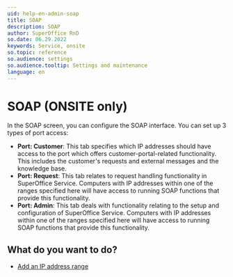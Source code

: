 ```yaml
---
uid: help-en-admin-soap
title: SOAP
description: SOAP
author: SuperOffice RnD
so.date: 06.29.2022
keywords: Service, onsite
so.topic: reference
so.audience: settings
so.audience.tooltip: Settings and maintenance
language: en
---
```


# SOAP (ONSITE only)

In the SOAP screen, you can configure the SOAP interface. You can set up 3 types of port access:

* **Port: Customer**: This tab specifies which IP addresses should have access to the port which offers customer-portal-related functionality. This includes the customer's requests and external messages and the knowledge base.
* **Port: Request**: This tab relates to request handling functionality in SuperOffice Service. Computers with IP addresses within one of the ranges specified here will have access to running SOAP functions that provide this functionality.
* **Port: Admin**: This tab deals with functionality relating to the setup and configuration of SuperOffice Service. Computers with IP addresses within one of the ranges specified here will have access to running SOAP functions that provide this functionality.

## What do you want to do?

* [Add an IP address range][1]

<!-- Referenced links -->
[1]: ../configure-soap.md

<!-- Referenced images -->
